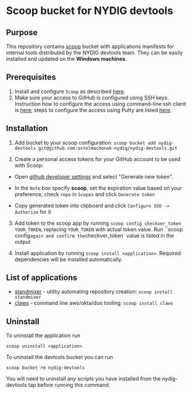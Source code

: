 # Scoop bucket for NYDIG devtools

## Purpose

This repository contains [scoop](https://scoop.sh/) bucket with applications manifests for internal tools distributed by the NYDIG devtools team. They can be easily installed and updated on the **Windows machines**.

## Prerequisites

1. Install and configure `Scoop` as described [here](https://nydig.atlassian.net/wiki/spaces/EN/pages/959414291/Windows-native+development+environment+setup#Installing-Scoop).
2. Make sure your access to GitHub is configured using SSH keys. Instruction how to configure the access using command-line ssh client is [here](https://docs.github.com/en/authentication/connecting-to-github-with-ssh); steps to configure the access using Putty are listed [here](https://nydig.atlassian.net/wiki/spaces/EN/pages/959414291/Windows-native+development+environment+setup#Git-and-SSH-setup-using-Putty-tools).

## Installation

1. Add bucket to your scoop configuration: `scoop bucket add nydig-devtools git@github.com:astelmachonak-nydig/nydig-devtools.git`

2. Create a personal access tokens for your GitHub account to be used with Scoop:

- Open [github developer settings](https://github.com/settings/tokens) and select "Generate new token".

- In the `Note` box specify **scoop**, set the expiration value based on your preference, check `repo` in `Scopes` and click `Generate token`

- Copy generated token into clipboard and click `Configure SSO -> Authorize` for it

3. Add token to the scoop app by running `scoop config checkver_token YOUR_TOKEN`, replacing `YOUR_TOKEN` with actual token value. Run ``scoop config` again and confirm the `checkver_token` value is listed in the output

4. Install application by running `scoop install <application>`. Required dependencies will be installed automatically.

## List of applications

- [standmixer](https://github.com/NYDIG/standmixer) - utility automating repository creation: `scoop install standmixer`
- [claws](https://github.com/NYDIG/claws) - command line aws/okta/duo tooling: `scoop install claws`

## Uninstall

To uninstall the application run

`scoop uninstall <application>`

To uninstall the devtools bucket you can run

`scoop bucket rm nydig-devtools`

You will need to uninstall any scripts you have installed from the nydig-devtools tap before running this command.
